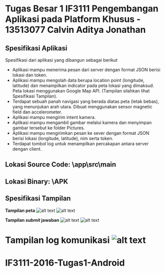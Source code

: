 # Tugas Besar 1 IF3111 Pengembangan Aplikasi pada Platform Khusus - 13513077 Calvin Aditya Jonathan

## Spesifikasi Aplikasi

Spesifikasi dari aplikasi yang dibangun sebagai berikut

* Aplikasi mampu menerima pesan dari server dengan format JSON berisi lokasi dan token.
* Aplikasi mampu mengolah data berupa location point (longitude, latitude) dan menampilkan indicator pada peta lokasi yang dimaksud. Peta lokasi menggunakan Google Map API. (Tampilan silahkan lihat Spesifikasi Tampilan).
* Terdapat sebuah panah navigasi yang berada diatas peta (letak bebas), yang menunjukan arah utara. Dibuat menggunakan sensor magnetic field dan accelerometer.
* Aplikasi mampu mengirim intent kamera.
* Aplikasi mampu mengambil gambar melalui kamera dan menyimpan gambar tersebut ke folder Pictures.
* Aplikasi mampu mengirimkan pesan ke sever dengan format JSON berisi lokasi (longitude, latitude), nim serta token.
* Terdapat tombol log untuk menampilkan percakapan antara server dengan client.

## Lokasi Source Code: \app\src\main
## Lokasi Binary: \APK


## Spesifikasi Tampilan
**Tampilan peta**
![alt text](/Screenshots/mapPortrait.png)
![alt text](/Screenshots/mapLandscape.png)

**Tampilan *submit* jawaban**
![alt text](/Screenshots/answerPortrait.png)
![alt text](/Screenshots/answerLandscape.png)

**Tampilan log komunikasi**
![alt text](/Screenshots/logPortrait.png)
=======
# IF3111-2016-Tugas1-Android